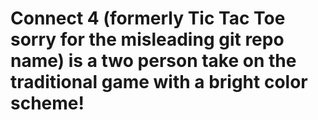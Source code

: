 # Connect 4 (formerly Tic Tac Toe sorry for the misleading git repo name) is a two person take on the traditional game with a bright color scheme!
